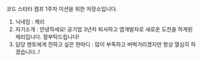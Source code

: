 코드 스타터 캠프 1주차 미션을 위한 저장소입니다.
1. 닉네임 : 제리
2. 자기소개 : 안녕하세요! 공기업 3년차 퇴사하고 앱개발자로 새로운 도전을 하게된 제리입니다. 잘부탁드립니다!
3. 담당 멘토에게 전하고 싶은 한마디 : 많이 부족하고 버벅거리겠지만 항상 열심히 하겠습니다..!
